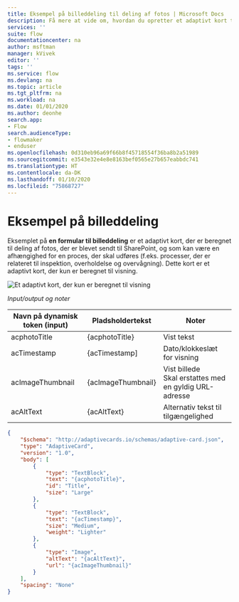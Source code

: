 ```yaml
---
title: Eksempel på billeddeling til deling af fotos | Microsoft Docs
description: Få mere at vide om, hvordan du opretter et adaptivt kort til deling af fotos.
services: ''
suite: flow
documentationcenter: na
author: msftman
manager: kVivek
editor: ''
tags: ''
ms.service: flow
ms.devlang: na
ms.topic: article
ms.tgt_pltfrm: na
ms.workload: na
ms.date: 01/01/2020
ms.author: deonhe
search.app:
- Flow
search.audienceType:
- flowmaker
- enduser
ms.openlocfilehash: 0d310eb96a69f66b8f45718554f36ba8b2a51989
ms.sourcegitcommit: e3543e32e4e8e8163bef0565e27b657eabbdc741
ms.translationtype: HT
ms.contentlocale: da-DK
ms.lasthandoff: 01/10/2020
ms.locfileid: "75868727"
---
```

# <a name="image-share-sample"></a>Eksempel på billeddeling 

Eksemplet på **en formular til billeddeling** er et adaptivt kort, der er beregnet til deling af fotos, der er blevet sendt til SharePoint, og som kan være en afhængighed for en proces, der skal udføres (f.eks. processer, der er relateret til inspektion, overholdelse og overvågning). Dette kort er et adaptivt kort, der kun er beregnet til visning.

![Et adaptivt kort, der kun er beregnet til visning](media/adaptive-cards/image-share.png)

*Input/output og noter*

| Navn på dynamisk token (input) | Pladsholdertekst   | Noter                                              |
|-----------------------------|--------------------|-----------------------------------------------------|
| acphotoTitle                | {acphotoTitle}     | Vist tekst                                        |
| acTimestamp                 | {acTimestamp]      | Dato/klokkeslæt for visning                                   |
| acImageThumbnail            | {acImageThumbnail} | Vist billede <br>Skal erstattes med en gyldig URL-adresse|
| acAltText                   | {acAltText}        | Alternativ tekst til tilgængelighed                      |

``` json
{
    "$schema": "http://adaptivecards.io/schemas/adaptive-card.json",
    "type": "AdaptiveCard",
    "version": "1.0",
    "body": [
        {
            "type": "TextBlock",
            "text": "{acphotoTitle}",
            "id": "Title",
            "size": "Large"
        },
        {
            "type": "TextBlock",
            "text": "{acTimestamp}",
            "size": "Medium",
            "weight": "Lighter"
        },
        {
            "type": "Image",
            "altText": "{acAltText}",
            "url": "{acImageThumbnail}"
        }
    ],
    "spacing": "None"
}
```


